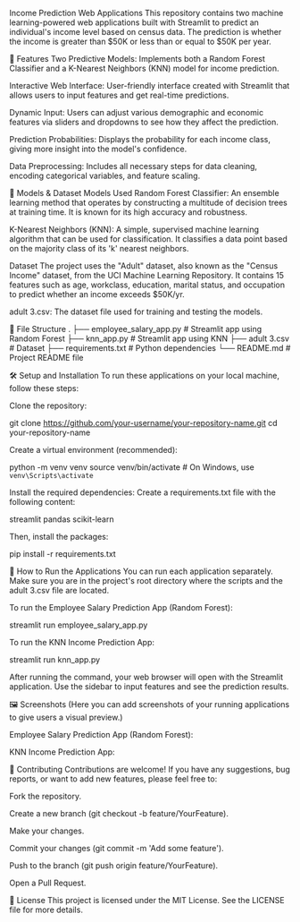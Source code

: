 Income Prediction Web Applications
This repository contains two machine learning-powered web applications built with Streamlit to predict an individual's income level based on census data. The prediction is whether the income is greater than $50K or less than or equal to $50K per year.

🌟 Features
Two Predictive Models: Implements both a Random Forest Classifier and a K-Nearest Neighbors (KNN) model for income prediction.

Interactive Web Interface: User-friendly interface created with Streamlit that allows users to input features and get real-time predictions.

Dynamic Input: Users can adjust various demographic and economic features via sliders and dropdowns to see how they affect the prediction.

Prediction Probabilities: Displays the probability for each income class, giving more insight into the model's confidence.

Data Preprocessing: Includes all necessary steps for data cleaning, encoding categorical variables, and feature scaling.

🤖 Models & Dataset
Models Used
Random Forest Classifier: An ensemble learning method that operates by constructing a multitude of decision trees at training time. It is known for its high accuracy and robustness.

K-Nearest Neighbors (KNN): A simple, supervised machine learning algorithm that can be used for classification. It classifies a data point based on the majority class of its 'k' nearest neighbors.

Dataset
The project uses the "Adult" dataset, also known as the "Census Income" dataset, from the UCI Machine Learning Repository. It contains 15 features such as age, workclass, education, marital status, and occupation to predict whether an income exceeds $50K/yr.

adult 3.csv: The dataset file used for training and testing the models.

📂 File Structure
.
├── employee_salary_app.py    # Streamlit app using Random Forest
├── knn_app.py                # Streamlit app using KNN
├── adult 3.csv               # Dataset
├── requirements.txt          # Python dependencies
└── README.md                 # Project README file

🛠️ Setup and Installation
To run these applications on your local machine, follow these steps:

Clone the repository:

git clone https://github.com/your-username/your-repository-name.git
cd your-repository-name

Create a virtual environment (recommended):

python -m venv venv
source venv/bin/activate   # On Windows, use `venv\Scripts\activate`

Install the required dependencies:
Create a requirements.txt file with the following content:

streamlit
pandas
scikit-learn

Then, install the packages:

pip install -r requirements.txt

🚀 How to Run the Applications
You can run each application separately. Make sure you are in the project's root directory where the scripts and the adult 3.csv file are located.

To run the Employee Salary Prediction App (Random Forest):

streamlit run employee_salary_app.py

To run the KNN Income Prediction App:

streamlit run knn_app.py

After running the command, your web browser will open with the Streamlit application. Use the sidebar to input features and see the prediction results.

🖼️ Screenshots
(Here you can add screenshots of your running applications to give users a visual preview.)

Employee Salary Prediction App (Random Forest):

KNN Income Prediction App:

🤝 Contributing
Contributions are welcome! If you have any suggestions, bug reports, or want to add new features, please feel free to:

Fork the repository.

Create a new branch (git checkout -b feature/YourFeature).

Make your changes.

Commit your changes (git commit -m 'Add some feature').

Push to the branch (git push origin feature/YourFeature).

Open a Pull Request.

📜 License
This project is licensed under the MIT License. See the LICENSE file for more details.
